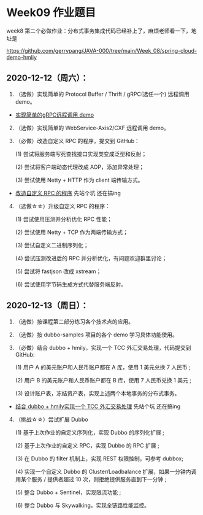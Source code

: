# Week09 作业题目


week8 第二个必做作业：分布式事务集成代码已经补上了，麻烦老师看一下，地址是

https://github.com/gerrypang/JAVA-000/tree/main/Week_08/spring-cloud-demo-hmliy



## 2020-12-12（周六）：

1. （选做）实现简单的 Protocol Buffer / Thrift / gRPC(选任一个) 远程调用 demo。
- [实现简单的gRPC远程调用 demo](/Week_09/grpc-demo/README.md)

2. （选做）实现简单的 WebService-Axis2/CXF 远程调用 demo。

3. （必做）改造自定义 RPC 的程序，提交到 GitHub：

    (1) 尝试将服务端写死查找接口实现类变成泛型和反射；

    (2) 尝试将客户端动态代理改成 AOP，添加异常处理；

    (3) 尝试使用 Netty + HTTP 作为 client 端传输方式。


- [改造自定义 RPC 的程序](/Week_09/rpcfx)   先站个坑 还在搞ing


4. （选做☆☆）升级自定义 RPC 的程序：

    (1) 尝试使用压测并分析优化 RPC 性能；

    (2) 尝试使用 Netty + TCP 作为两端传输方式；

    (3) 尝试自定义二进制序列化；

    (4) 尝试压测改进后的 RPC 并分析优化，有问题欢迎群里讨论；

    (5) 尝试将 fastjson 改成 xstream；

    (6) 尝试使用字节码生成方式代替服务端反射。


## 2020-12-13（周日）：

1. （选做）按课程第二部分练习各个技术点的应用。

2. （选做）按 dubbo-samples 项目的各个 demo 学习具体功能使用。

3. （必做）结合 dubbo + hmily，实现一个 TCC 外汇交易处理，代码提交到 GitHub:

    (1) 用户 A 的美元账户和人民币账户都在 A 库，使用 1 美元兑换 7 人民币 ;

    (2) 用户 B 的美元账户和人民币账户都在 B 库，使用 7 人民币兑换 1 美元 ;

    (3) 设计账户表，冻结资产表，实现上述两个本地事务的分布式事务。

- [结合 dubbo + hmily实现一个 TCC 外汇交易处理](/Week_09/springboot-dubbo-demo)  先站个坑 还在搞ing

4. （挑战☆☆）尝试扩展 Dubbo

    (1) 基于上次作业的自定义序列化，实现 Dubbo 的序列化扩展 ;

    (2) 基于上次作业的自定义 RPC，实现 Dubbo 的 RPC 扩展 ;

    (3) 在 Dubbo 的 filter 机制上，实现 REST 权限控制，可参考 dubbox;

    (4) 实现一个自定义 Dubbo 的 Cluster/Loadbalance 扩展，如果一分钟内调用某个服务 / 提供者超过 10 次，则拒绝提供服务直到下一分钟 ;

    (5) 整合 Dubbo + Sentinel，实现限流功能 ;

    (6) 整合 Dubbo 与 Skywalking，实现全链路性能监控。

